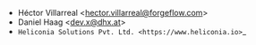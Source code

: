 - Héctor Villarreal \<<hector.villarreal@forgeflow.com>\>
- Daniel Haag \<<dev.x@dhx.at>\>
- `Heliconia Solutions Pvt. Ltd. <https://www.heliconia.io>`_
